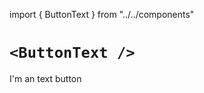 import { ButtonText } from "../../components"

# `<ButtonText />`

<ButtonText>I'm an text button</ButtonText>
